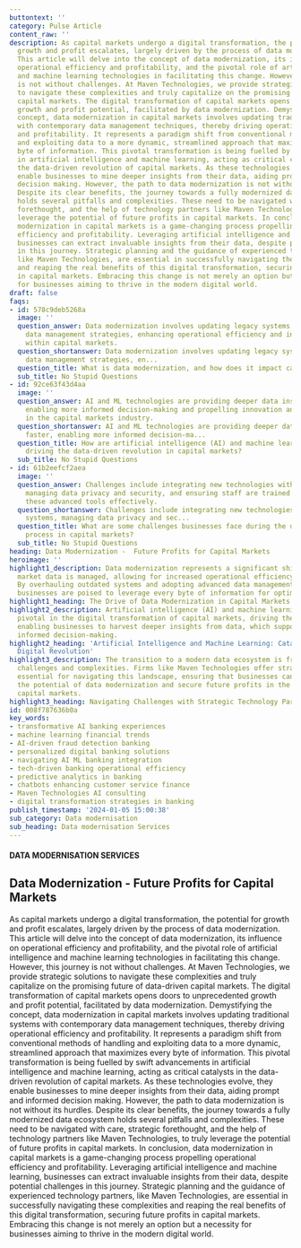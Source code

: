 ```yaml
---
buttontext: ''
category: Pulse Article
content_raw: ''
description: As capital markets undergo a digital transformation, the potential for
  growth and profit escalates, largely driven by the process of data modernization.
  This article will delve into the concept of data modernization, its influence on
  operational efficiency and profitability, and the pivotal role of artificial intelligence
  and machine learning technologies in facilitating this change. However, this journey
  is not without challenges. At Maven Technologies, we provide strategic solutions
  to navigate these complexities and truly capitalize on the promising future of data-driven
  capital markets. The digital transformation of capital markets opens doors to unprecedented
  growth and profit potential, facilitated by data modernization. Demystifying the
  concept, data modernization in capital markets involves updating traditional systems
  with contemporary data management techniques, thereby driving operational efficiency
  and profitability. It represents a paradigm shift from conventional methods of handling
  and exploiting data to a more dynamic, streamlined approach that maximizes every
  byte of information. This pivotal transformation is being fuelled by swift advancements
  in artificial intelligence and machine learning, acting as critical catalysts in
  the data-driven revolution of capital markets. As these technologies evolve, they
  enable businesses to mine deeper insights from their data, aiding prompt and informed
  decision making. However, the path to data modernization is not without its hurdles.
  Despite its clear benefits, the journey towards a fully modernized data ecosystem
  holds several pitfalls and complexities. These need to be navigated with care, strategic
  forethought, and the help of technology partners like Maven Technologies, to truly
  leverage the potential of future profits in capital markets. In conclusion, data
  modernization in capital markets is a game-changing process propelling operational
  efficiency and profitability. Leveraging artificial intelligence and machine learning,
  businesses can extract invaluable insights from their data, despite potential challenges
  in this journey. Strategic planning and the guidance of experienced technology partners,
  like Maven Technologies, are essential in successfully navigating these complexities
  and reaping the real benefits of this digital transformation, securing future profits
  in capital markets. Embracing this change is not merely an option but a necessity
  for businesses aiming to thrive in the modern digital world.
draft: false
faqs:
- id: 578c9deb5268a
  image: ''
  question_answer: Data modernization involves updating legacy systems with cutting-edge
    data management strategies, enhancing operational efficiency and increasing profitability
    within capital markets.
  question_shortanswer: Data modernization involves updating legacy systems with cutting-edge
    data management strategies, en...
  question_title: What is data modernization, and how does it impact capital markets?
  sub_title: No Stupid Questions
- id: 92ce63f43d4aa
  image: ''
  question_answer: AI and ML technologies are providing deeper data insights faster,
    enabling more informed decision-making and propelling innovation and efficiency
    in the capital markets industry.
  question_shortanswer: AI and ML technologies are providing deeper data insights
    faster, enabling more informed decision-ma...
  question_title: How are artificial intelligence (AI) and machine learning (ML) technologies
    driving the data-driven revolution in capital markets?
  sub_title: No Stupid Questions
- id: 61b2eefcf2aea
  image: ''
  question_answer: Challenges include integrating new technologies with existing systems,
    managing data privacy and security, and ensuring staff are trained to leverage
    these advanced tools effectively.
  question_shortanswer: Challenges include integrating new technologies with existing
    systems, managing data privacy and sec...
  question_title: What are some challenges businesses face during the data modernization
    process in capital markets?
  sub_title: No Stupid Questions
heading: Data Modernization -  Future Profits for Capital Markets
heroimage: ''
highlight1_description: Data modernization represents a significant shift in how capital
  market data is managed, allowing for increased operational efficiency and profitability.
  By overhauling outdated systems and adopting advanced data management techniques,
  businesses are poised to leverage every byte of information for optimal performance.
highlight1_heading: The Drive of Data Modernization in Capital Markets
highlight2_description: Artificial intelligence (AI) and machine learning (ML) are
  pivotal in the digital transformation of capital markets, driving the change by
  enabling businesses to harvest deeper insights from data, which supports rapid and
  informed decision-making.
highlight2_heading: 'Artificial Intelligence and Machine Learning: Catalyzing the
  Digital Revolution'
highlight3_description: The transition to a modern data ecosystem is fraught with
  challenges and complexities. Firms like Maven Technologies offer strategic solutions
  essential for navigating this landscape, ensuring that businesses can actualize
  the potential of data modernization and secure future profits in the ever-evolving
  capital markets.
highlight3_heading: Navigating Challenges with Strategic Technology Partnerships
id: 008f787636b0a
key_words:
- transformative AI banking experiences
- machine learning financial trends
- AI-driven fraud detection banking
- personalized digital banking solutions
- navigating AI ML banking integration
- tech-driven banking operational efficiency
- predictive analytics in banking
- chatbots enhancing customer service finance
- Maven Technologies AI consulting
- digital transformation strategies in banking
publish_timestamp: '2024-01-05 15:00:38'
sub_category: Data modernisation
sub_heading: Data modernisation Services
---
```


#### DATA MODERNISATION SERVICES
## Data Modernization -  Future Profits for Capital Markets
As capital markets undergo a digital transformation, the potential for growth and profit escalates, largely driven by the process of data modernization. This article will delve into the concept of data modernization, its influence on operational efficiency and profitability, and the pivotal role of artificial intelligence and machine learning technologies in facilitating this change. However, this journey is not without challenges. At Maven Technologies, we provide strategic solutions to navigate these complexities and truly capitalize on the promising future of data-driven capital markets. The digital transformation of capital markets opens doors to unprecedented growth and profit potential, facilitated by data modernization. Demystifying the concept, data modernization in capital markets involves updating traditional systems with contemporary data management techniques, thereby driving operational efficiency and profitability. It represents a paradigm shift from conventional methods of handling and exploiting data to a more dynamic, streamlined approach that maximizes every byte of information. This pivotal transformation is being fuelled by swift advancements in artificial intelligence and machine learning, acting as critical catalysts in the data-driven revolution of capital markets. As these technologies evolve, they enable businesses to mine deeper insights from their data, aiding prompt and informed decision making. However, the path to data modernization is not without its hurdles. Despite its clear benefits, the journey towards a fully modernized data ecosystem holds several pitfalls and complexities. These need to be navigated with care, strategic forethought, and the help of technology partners like Maven Technologies, to truly leverage the potential of future profits in capital markets. In conclusion, data modernization in capital markets is a game-changing process propelling operational efficiency and profitability. Leveraging artificial intelligence and machine learning, businesses can extract invaluable insights from their data, despite potential challenges in this journey. Strategic planning and the guidance of experienced technology partners, like Maven Technologies, are essential in successfully navigating these complexities and reaping the real benefits of this digital transformation, securing future profits in capital markets. Embracing this change is not merely an option but a necessity for businesses aiming to thrive in the modern digital world.
